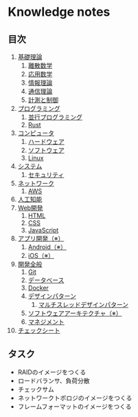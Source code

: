 # Knowledge notes


## 目次

1. [基礎理論](./basics/README.md)
	1. [離散数学](./basics/discrete_mathematics/README.md)
	1. [応用数学](./basics/applied_mathematics/README.md)
	1. [情報理論](./basics/information_theory/README.md)
	1. [通信理論](./basics/communication_theory/README.md)
	1. [計測と制御](./basics/measurement_and_control/README.md)
1. [プログラミング](./programming/README.md)
	1. [並行プログラミング](./programming/parallel_programming/README.md)
	1. [Rust](./programming/rust/README.md)
1. [コンピュータ](./computer/README.md)
	1. [ハードウェア](./computer/hardware/README.md)
	1. [ソフトウェア](./computer/software/README.md)
	1. [Linux](./computer/linux/README.md)
1. [システム](./system/README.md)
	1. [セキュリティ](./system/security/README.md)
1. [ネットワーク](./network/README.md)
	1. [AWS](./network/aws/README.md)
1. [人工知能](./artificial_intelligence/README.md)
1. [Web開発](./web_development/README.md)
	1. [HTML](./web_development/html/README.md)
	1. [CSS](./web_development/css/README.md)
	1. [JavaScript](./web_development/javascript/README.md)
1. [アプリ開発（※）](./app_development/README.md)
	1. [Android（※）](./app_development/android/README.md)
	1. [iOS（※）](./app_development/ios/README.md)
1. [開発全般](./development/README.md)
	1. [Git](./development/git/README.md)
	1. [データベース](./development/database/README.md)
	1. [Docker](./development/docker/README.md)
	1. [デザインパターン](./development/design_pattern/README.md)
		1. [マルチスレッドデザインパターン](./development/design_pattern/multi_thread/README.md)
	1. [ソフトウェアアーキテクチャ（※）](./development/software_architecture/README.md)
	1. [マネジメント](./development/management/README.md)
1. [チェックシート](./checksheet.md)


## タスク

- RAIDのイメージをつくる
- ロードバランサ、負荷分散
- チェックサム
- ネットワークトポロジのイメージをつくる
- フレームフォーマットのイメージをつくる
